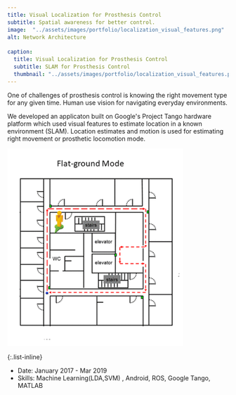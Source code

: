 ```yaml
---
title: Visual Localization for Prosthesis Control
subtitle: Spatial awareness for better control. 
image:  "../assets/images/portfolio/localization_visual_features.png"
alt: Network Architecture

caption:
  title: Visual Localization for Prosthesis Control
  subtitle: SLAM for Prosthesis Control
  thumbnail: "../assets/images/portfolio/localization_visual_features.png"
---
```




One of challenges of prosthesis control is knowing the right movement type for any given time. Human use vision for navigating everyday environments. 

We developed an applicaton built on Google's Project Tango hardware platform which used visual features to estimate location in a known environment (SLAM). Location estimates and motion is used for estimating right movement or prosthetic locomotion mode. 

<img src="../assets/images/portfolio/localization_concept.gif" alt="Drawing" style="width: 400px;"/>


{:.list-inline}
- Date: January 2017 - Mar 2019
- Skills: Machine Learning(LDA,SVM) , Android, ROS, Google Tango, MATLAB 


<!-- 



 [Rai et al. Evaluation of a Visual Localization System for Environment Awareness in Assistive Devices *(Engineering in Medicine and Biology Conference 2018)*](https://ieeexplore.ieee.org/abstract/document/8513442)

[Rai et al. Visual Localization for Prosthetic Lower Limb Control – American Academy of Orthotists and Prosthetists *(AAOP 2017)*](http://media.mycrowdwisdom.com.s3.amazonaws.com/aaop/Resources/JOP/2017/2017-F10.pdf "Visual Localization") 
  
 -->
